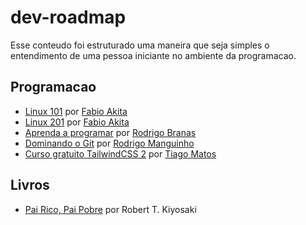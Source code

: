 # dev-roadmap

Esse conteudo foi estruturado uma maneira que seja simples o entendimento de uma pessoa iniciante no ambiente da programacao.

## Programacao

- [Linux 101](https://www.youtube.com/watch?v=epiyExCyb2s) por [Fabio Akita](https://twitter.com/akitaonrails)
- [Linux 201](https://www.youtube.com/watch?v=sjrW74Hx5Po) por [Fabio Akita](https://twitter.com/akitaonrails)
- [Aprenda a programar](https://www.youtube.com/playlist?list=PLQCmSnNFVYnSP1w3ugIZbxwR-QLO1hvlR) por [Rodrigo Branas](https://github.com/rodrigobranas)
- [Dominando o Git](https://www.youtube.com/playlist?list=PL9aKtVrF05DzbNiE7jcm7s6z6Lg-u72Rq) por [Rodrigo Manguinho](https://github.com/rmanguinho)
- [Curso gratuito TailwindCSS 2](https://www.youtube.com/playlist?list=PLcoYAcR89n-r1m-tMfV4qndrRWpT_rb9u) por [Tiago Matos](https://www.youtube.com/@tiagomatosweb)

## Livros

- [Pai Rico, Pai Pobre](https://www.goodreads.com/book/show/22850121-pai-rico-pai-pobre-hist-rias-de-sucesso-do-pai-rico) por Robert T. Kiyosaki
